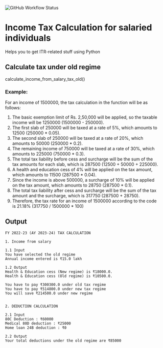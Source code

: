 <img alt="GitHub Workflow Status" src="https://img.shields.io/github/actions/workflow/status/dhruvhaldar/tax/python-app.yml">

# Income Tax Calculation for salaried individuals

Helps you to get ITR-related stuff using Python

## Calculate tax under old regime 
calculate_income_from_salary_tax_old()
  
### Example:
For an income of 1500000, the tax calculation in the function will be as follows:

1. The basic exemption limit of Rs. 2,50,000 will be applied, so the taxable income will be 1250000 (1500000 - 250000).
2. The first slab of 250000 will be taxed at a rate of 5%, which amounts to 12500 (250000 * 0.05).
3. The second slab of 250000 will be taxed at a rate of 20%, which amounts to 50000 (250000 * 0.2).
4. The remaining income of 750000 will be taxed at a rate of 30%, which amounts to 225000 (750000 * 0.3).
5. The total tax liability before cess and surcharge will be the sum of the tax amounts for each slab, which is 287500 (12500 + 50000 + 225000).
6. A health and education cess of 4% will be applied on the tax amount, which amounts to 11500 (287500 * 0.04).
7. Since the income is above 500000, a surcharge of 10% will be applied on the tax amount, which amounts to 28750 (287500 * 0.1).
8. The total tax liability after cess and surcharge will be the sum of the tax amount and the surcharge, which is 317750 (287500 + 28750).
9. Therefore, the tax rate for an income of 1500000 according to the code is 21.18% (317750 / 1500000 * 100)


## Output
```
FY 2022-23 (AY 2023-24) TAX CALCULATION

1. Income from salary

1.1 Input
You have selected the old regime
Annual income entered is ₹15.0 lakh

1.2 Output
Health & Education cess (New regime) is ₹18000.0.
Health & Education cess (Old regime) is ₹10500.0.

You have to pay ₹300300.0 under old tax regime
You have to pay ₹514800.0 under new tax regime
You will save ₹214500.0 under new regime


2. DEDUCTION CALCULATION

2.1 Input
80C Deduction : ₹60000
Medical 80D deduction : ₹25000
Home loan 24B deduction : ₹0

2.2 Output
Your total deductions under the old regime are ₹85000
```
